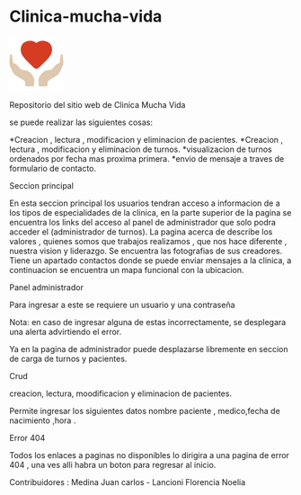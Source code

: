 # Clinica-mucha-vida
![](https://github.com/Carlosgithub2030/C-mucha-vida/blob/master/img/corazon.png)



Repositorio del sitio web de Clinica Mucha Vida



se puede realizar las siguientes cosas:


*Creacion , lectura , modificacion y eliminacion de pacientes.
*Creacion , lectura , modificacion y eliminacion de turnos.
*visualizacion de turnos ordenados por fecha mas proxima primera.
*envio de mensaje a traves de formulario de contacto.


Seccion principal


En esta seccion principal los usuarios tendran acceso a informacion de a los tipos de especialidades de la clinica, en la parte superior de la pagina
se encuentra los links del acceso al panel de administrador que solo podra acceder el (administrador de turnos).
La pagina acerca de describe los valores , quienes somos que trabajos realizamos , que nos hace diferente , nuestra vision y liderazgo. 
Se encuentra las fotografias de sus creadores.
Tiene un apartado contactos donde se puede enviar mensajes a la clinica, a continuacion se encuentra un mapa funcional con la ubicacion.



Panel administrador


Para ingresar a este se requiere un usuario y una contraseña 


Nota: en caso de ingresar alguna de estas incorrectamente, se desplegara una alerta advirtiendo el error.

Ya en la pagina de administrador puede desplazarse libremente en seccion de carga de turnos y pacientes.


Crud 


creacion, lectura, moodificacion y eliminacion de pacientes.

Permite ingresar los siguientes datos nombre paciente , medico,fecha de nacimiento ,hora .


Error 404



Todos los enlaces a paginas no disponibles lo dirigira a una pagina de error 404 , una ves alli habra un boton para regresar al inicio.


Contribuidores : Medina Juan carlos - Lancioni Florencia Noelia

